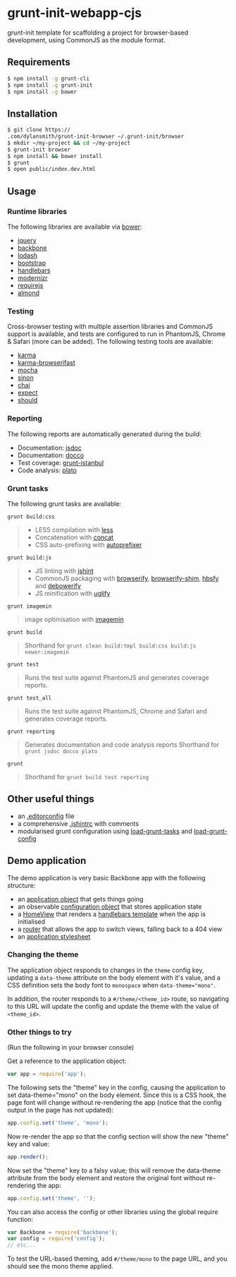 # grunt-init-webapp-cjs

grunt-init template for scaffolding a project for browser-based development, using CommonJS as the
module format.

## Requirements

```bash
$ npm install -g grunt-cli
$ npm install -g grunt-init
$ npm install -g bower
```

## Installation

```bash
$ git clone https://
.com/dylansmith/grunt-init-browser ~/.grunt-init/browser
$ mkdir ~/my-project && cd ~/my-project
$ grunt-init browser
$ npm install && bower install
$ grunt
$ open public/index.dev.html
```

## Usage

### Runtime libraries

The following libraries are available via [bower](http://bower.io):

* [jquery](https://github.com/jquery/jquery)
* [backbone](https://github.com/jashkenas/backbone)
* [lodash](https://github.com/lodash/lodash)
* [bootstrap](https://github.com/twbs/bootstrap)
* [handlebars](https://github.com/wycats/handlebars.js)
* [modernizr](https://github.com/Modernizr/Modernizr)
* [requirejs](https://github.com/jrburke/requirejs-bower)
* [almond](https://github.com/jrburke/almond)

### Testing

Cross-browser testing with multiple assertion libraries and CommonJS support is available, and
tests are configured to run in PhantomJS, Chrome & Safari (more can be added). The following
testing tools are available:

* [karma](https://www.npmjs.org/package/grunt-karma)
* [karma-browserifast](https://www.npmjs.org/package/karma-browserifast)
* [mocha](https://www.npmjs.org/package/mocha)
* [sinon](https://www.npmjs.org/package/karma-sinon-chai)
* [chai](https://www.npmjs.org/package/karma-sinon-chai)
* [expect](https://www.npmjs.org/package/karma-expect)
* [should](https://www.npmjs.org/package/should)

### Reporting

The following reports are automatically generated during the build:

* Documentation: [jsdoc](https://www.npmjs.org/package/grunt-jsdoc)
* Documentation: [docco](https://www.npmjs.org/package/grunt-docco)
* Test coverage: [grunt-istanbul](https://www.npmjs.org/package/grunt-istanbul)
* Code analysis: [plato](https://www.npmjs.org/package/grunt-plato)

### Grunt tasks

The following grunt tasks are available:

    grunt build:css

> * LESS compilation with [less](https://www.npmjs.org/package/grunt-contrib-less)
> * Concatenation with [concat](https://www.npmjs.org/package/grunt-contrib-concat)
> * CSS auto-prefixing with [autoprefixer](https://www.npmjs.org/package/grunt-autoprefixer)

    grunt build:js

> * JS linting with [jshint](https://www.npmjs.org/package/grunt-contrib-jshint)
> * CommonJS packaging with [browserify](https://www.npmjs.org/package/grunt-browserify),
[browserify-shim](https://www.npmjs.org/package/browserify-shim),
[hbsfy](https://www.npmjs.org/package/hbsfy) and
[debowerify](https://www.npmjs.org/package/debowerify)
> * JS minification with [uglify](https://www.npmjs.org/package/grunt-contrib-uglify)

    grunt imagemin

> image optimisation with [imagemin](https://www.npmjs.org/package/grunt-contrib-imagemin)

    grunt build

> Shorthand for `grunt clean build:tmpl build:css build:js newer:imagemin`

    grunt test

> Runs the test suite against PhantomJS and generates coverage reports.

    grunt test_all

> Runs the test suite against PhantomJS, Chrome and Safari and generates coverage reports.

    grunt reporting

> Generates documentation and code analysis reports
> Shorthand for `grunt jsdoc docco plato`

    grunt

> Shorthand for `grunt build test reporting`


## Other useful things

* an [.editorconfig](root/.editorconfig) file
* a comprehensive [.jshintrc](root/.jshintc) with comments
* modularised grunt configuration using
[load-grunt-tasks](https://www.npmjs.org/package/load-grunt-tasks) and
[load-grunt-config](https://www.npmjs.org/package/load-grunt-config)


## Demo application

The demo application is very basic Backbone app with the following structure:

* an [application object](root/src/js/app.js) that gets things going
* an observable [configuration object](root/src/js/config.js) that stores application state
* a [HomeView](root/src/js/views/home.js) that renders a [handlebars template](root/src/templates/home.hbs)
  when the app is initialised
* a [router](root/src/js/router.js) that allows the app to switch views, falling back to a 404 view
* an [application stylesheet](root/src/styles/app.less)

### Changing the theme

The application object responds to changes in the ```theme``` config key, updating a
```data-theme``` attribute on the body element with it's value, and a CSS definition sets
the body font to ```monospace``` when ```data-theme="mono"```.

In addition, the router responds to a ```#/theme/<theme_id>``` route, so navigating to this URL
will update the config and update the theme with the value of ```<theme_id>```.

### Other things to try

(Run the following in your browser console)

Get a reference to the application object:

```javascript
var app = require('app');
```

The following sets the "theme" key in the config, causing the application to set data-theme="mono"
on the body element. Since this is a CSS hook, the page font will change without re-rendering the
app (notice that the config output in the page has not updated):

```javascript
app.config.set('theme', 'mono');
```

Now re-render the app so that the config section will show the new "theme" key and value:

```javascript
app.render();
```

Now set the "theme" key to a falsy value; this will remove the data-theme attribute from
the body element and restore the original font without re-rendering the app:

```javascript
app.config.set('theme', '');
```

You can also access the config or other libraries using the global require function:
```javascript
var Backbone = require('backbone');
var config = require('config');
// etc...
```

To test the URL-based theming, add ```#/theme/mono``` to the page URL, and you should see the
mono theme applied.
